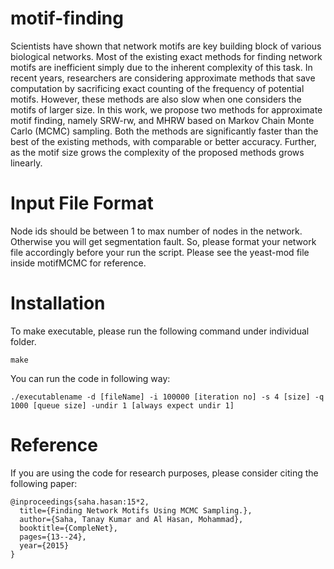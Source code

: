 # motif-finding
Scientists have shown that network motifs are key building block of various biological networks.
Most of the existing exact methods for finding network motifs are inefficient simply due 
to the inherent complexity of this task. In recent years, researchers are considering 
approximate methods that save computation by sacrificing exact counting of the frequency 
of potential motifs. However, these methods are also slow when one considers the motifs of larger size. 
In this work, we propose two methods for approximate motif finding, namely SRW-rw, and MHRW 
based on Markov Chain Monte Carlo (MCMC) sampling. Both the methods are significantly faster 
than the best of the existing methods, with comparable or better accuracy. Further, as the motif 
size grows the complexity of the proposed methods grows linearly.

# Input File Format
Node ids should be between 1 to max number of nodes in the network. Otherwise you will get segmentation fault.
So, please format your network file accordingly before your run the script. Please see the yeast-mod file inside
motifMCMC for reference.


# Installation
To make executable, please run the following command under individual folder.

```
make
```

You can run the code in following way: 

```
./executablename -d [fileName] -i 100000 [iteration no] -s 4 [size] -q 1000 [queue size] -undir 1 [always expect undir 1]
```


# Reference
If you are using the code for research purposes, please consider citing the following paper: 

```
@inproceedings{saha.hasan:15*2,
  title={Finding Network Motifs Using MCMC Sampling.},
  author={Saha, Tanay Kumar and Al Hasan, Mohammad},
  booktitle={CompleNet},
  pages={13--24},
  year={2015}
}
```
